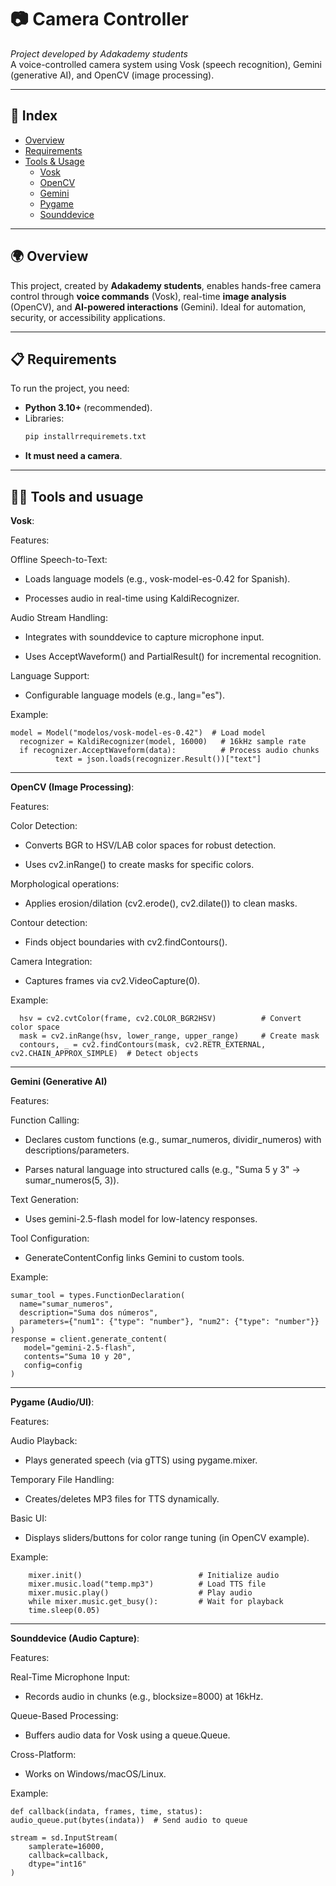 # 📷 Camera Controller  

*Project developed by Adakademy students*  
A voice-controlled camera system using Vosk (speech recognition), Gemini (generative AI), and OpenCV (image processing).  

---

## 🧭 Index  
- [Overview](#-overview)  
- [Requirements](#-requirements)  
- [Tools & Usage](#-tools_and_usuage)  
  - [Vosk](#-vosk)  
  - [OpenCV](#-opencv_(image_processing))  
  - [Gemini](#Gemini)
  - [Pygame](#pygame)  
  - [Sounddevice](#sounddevice)  
---

## 🌍 Overview  
This project, created by **Adakademy students**, enables hands-free camera control through **voice commands** (Vosk), real-time **image analysis** (OpenCV), and **AI-powered interactions** (Gemini). Ideal for automation, security, or accessibility applications.  

---

## 📋 Requirements  
To run the project, you need:  
- **Python 3.10+** (recommended).  
- Libraries:  
  ```bash
  pip installrrequiremets.txt
- **It must need a camera**.

---
## 🕵️‍♂️ Tools and usuage

**Vosk**:

Features:

Offline Speech-to-Text:
          
  - Loads language models (e.g., vosk-model-es-0.42 for Spanish).

  - Processes audio in real-time using KaldiRecognizer.

Audio Stream Handling:

  -  Integrates with sounddevice to capture microphone input.

  -  Uses AcceptWaveform() and PartialResult() for incremental recognition.

Language Support:

  - Configurable language models (e.g., lang="es").

Example:

    model = Model("modelos/vosk-model-es-0.42")  # Load model
      recognizer = KaldiRecognizer(model, 16000)   # 16kHz sample rate
      if recognizer.AcceptWaveform(data):          # Process audio chunks
              text = json.loads(recognizer.Result())["text"]

---

**OpenCV (Image Processing)**:
      
Features:

Color Detection:
          
  -  Converts BGR to HSV/LAB color spaces for robust detection.

  -  Uses cv2.inRange() to create masks for specific colors.
 
Morphological operations:

  -  Applies erosion/dilation (cv2.erode(), cv2.dilate()) to clean masks.

Contour detection:

  - Finds object boundaries with cv2.findContours().

Camera Integration:

  -  Captures frames via cv2.VideoCapture(0).

Example:

      hsv = cv2.cvtColor(frame, cv2.COLOR_BGR2HSV)          # Convert color space
      mask = cv2.inRange(hsv, lower_range, upper_range)     # Create mask
      contours, _ = cv2.findContours(mask, cv2.RETR_EXTERNAL, cv2.CHAIN_APPROX_SIMPLE)  # Detect objects

---

**Gemini (Generative AI)**

Features:

Function Calling:

  -  Declares custom functions (e.g., sumar_numeros, dividir_numeros) with descriptions/parameters.

  -  Parses natural language into structured calls (e.g., "Suma 5 y 3" → sumar_numeros(5, 3)).

Text Generation:

  -  Uses gemini-2.5-flash model for low-latency responses.

Tool Configuration:

  -  GenerateContentConfig links Gemini to custom tools.

Example: 

    
    
    sumar_tool = types.FunctionDeclaration(
      name="sumar_numeros",
      description="Suma dos números",
      parameters={"num1": {"type": "number"}, "num2": {"type": "number"}}
    )
    response = client.generate_content(
       model="gemini-2.5-flash", 
       contents="Suma 10 y 20", 
       config=config
    )

---


**Pygame (Audio/UI)**:

Features:

Audio Playback:

   -  Plays generated speech (via gTTS) using pygame.mixer.

Temporary File Handling:

   -  Creates/deletes MP3 files for TTS dynamically.

Basic UI:

   -  Displays sliders/buttons for color range tuning (in OpenCV example).

Example: 

        mixer.init()                          # Initialize audio
        mixer.music.load("temp.mp3")          # Load TTS file
        mixer.music.play()                    # Play audio
        while mixer.music.get_busy():         # Wait for playback
        time.sleep(0.05)

---

**Sounddevice (Audio Capture)**:

Features:

Real-Time Microphone Input:

  -  Records audio in chunks (e.g., blocksize=8000) at 16kHz.

Queue-Based Processing:

  -  Buffers audio data for Vosk using a queue.Queue.

Cross-Platform:

  -  Works on Windows/macOS/Linux.

Example:

    def callback(indata, frames, time, status):
    audio_queue.put(bytes(indata))  # Send audio to queue

    stream = sd.InputStream(
        samplerate=16000, 
        callback=callback, 
        dtype="int16"
    )
